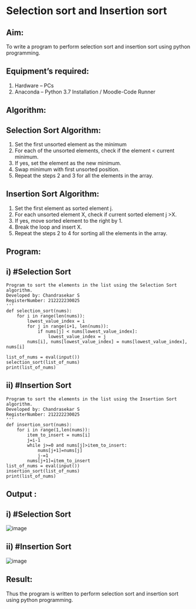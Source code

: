 # Selection sort and Insertion sort
## Aim:
To write a program to perform selection sort and insertion sort using python programming.
## Equipment’s required:
1.	Hardware – PCs
2.	Anaconda – Python 3.7 Installation / Moodle-Code Runner
## Algorithm:
## Selection Sort Algorithm:
1.	Set the first unsorted element as the minimum
2.	For each of the unsorted elements, check if the element < current minimum.
3.	If yes, set the element as the new minimum.
4.	Swap minimum with first unsorted position.
5.	Repeat the steps 2 and 3 for all the elements in the array.
## Insertion Sort Algorithm:
1.	Set the first element as sorted element j.
2.	For each unsorted element X, check if current sorted element j >X.
3.	If yes, move sorted element to the right by 1.
4.	Break the loop and insert X.
5.	Repeat the steps 2 to 4 for sorting all the elements in the array.
## Program:
## i)	#Selection Sort
```
Program to sort the elements in the list using the Selection Sort algorithm.
Developed by: Chandrasekar S
RegisterNumber: 212222230025
'''
def selection_sort(nums):
    for i in range(len(nums)):
        lowest_value_index = i
        for j in range(i+1, len(nums)):
            if nums[j] < nums[lowest_value_index]:
                lowest_value_index = j
        nums[i], nums[lowest_value_index] = nums[lowest_value_index], nums[i]
        
list_of_nums = eval(input())
selection_sort(list_of_nums)
print(list_of_nums)
```
## ii)	#Insertion Sort
```
Program to sort the elements in the list using the Insertion Sort algorithm.
Developed by: Chandrasekar S
RegisterNumber: 212222230025
'''
def insertion_sort(nums):
    for i in range(1,len(nums)):
        item_to_insert = nums[i]
        j=i-1
        while j>=0 and nums[j]>item_to_insert:
            nums[j+1]=nums[j]
            j-=1
        nums[j+1]=item_to_insert
list_of_nums = eval(input())
insertion_sort(list_of_nums)
print(list_of_nums)
```

## Output :
## i)	#Selection Sort
![image](https://github.com/ChandrasekarS22008273/Sorting-Algorithm/assets/119643845/9991aa63-d3c0-4ede-ac29-5895503292e5)
## ii)	#Insertion Sort
![image](https://github.com/ChandrasekarS22008273/Sorting-Algorithm/assets/119643845/41237f45-311e-490b-8829-61b2e87e3408)

## Result:
Thus the program is written to perform selection sort and insertion sort using python programming.
